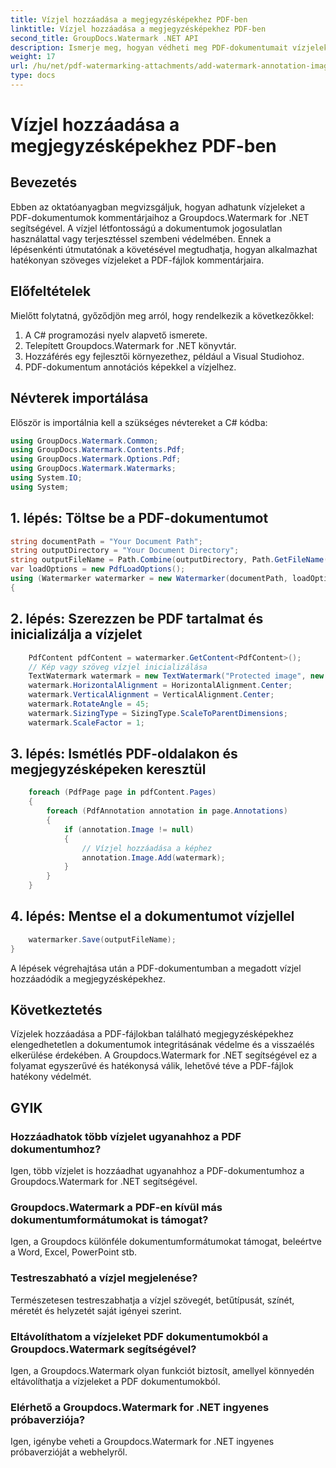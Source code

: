 ```yaml
---
title: Vízjel hozzáadása a megjegyzésképekhez PDF-ben
linktitle: Vízjel hozzáadása a megjegyzésképekhez PDF-ben
second_title: GroupDocs.Watermark .NET API
description: Ismerje meg, hogyan védheti meg PDF-dokumentumait vízjelek hozzáadásával a megjegyzésképekhez a Groupdocs.Watermark for .NET segítségével.
weight: 17
url: /hu/net/pdf-watermarking-attachments/add-watermark-annotation-images-pdf/
type: docs
---
```

# Vízjel hozzáadása a megjegyzésképekhez PDF-ben

## Bevezetés
Ebben az oktatóanyagban megvizsgáljuk, hogyan adhatunk vízjeleket a PDF-dokumentumok kommentárjaihoz a Groupdocs.Watermark for .NET segítségével. A vízjel létfontosságú a dokumentumok jogosulatlan használattal vagy terjesztéssel szembeni védelmében. Ennek a lépésenkénti útmutatónak a követésével megtudhatja, hogyan alkalmazhat hatékonyan szöveges vízjeleket a PDF-fájlok kommentárjaira.
## Előfeltételek
Mielőtt folytatná, győződjön meg arról, hogy rendelkezik a következőkkel:
1. A C# programozási nyelv alapvető ismerete.
2. Telepített Groupdocs.Watermark for .NET könyvtár.
3. Hozzáférés egy fejlesztői környezethez, például a Visual Studiohoz.
4. PDF-dokumentum annotációs képekkel a vízjelhez.

## Névterek importálása
Először is importálnia kell a szükséges névtereket a C# kódba:
```csharp
using GroupDocs.Watermark.Common;
using GroupDocs.Watermark.Contents.Pdf;
using GroupDocs.Watermark.Options.Pdf;
using GroupDocs.Watermark.Watermarks;
using System.IO;
using System;
```
## 1. lépés: Töltse be a PDF-dokumentumot
```csharp
string documentPath = "Your Document Path";
string outputDirectory = "Your Document Directory";
string outputFileName = Path.Combine(outputDirectory, Path.GetFileName(documentPath));
var loadOptions = new PdfLoadOptions();
using (Watermarker watermarker = new Watermarker(documentPath, loadOptions))
{
```
## 2. lépés: Szerezzen be PDF tartalmat és inicializálja a vízjelet
```csharp
    PdfContent pdfContent = watermarker.GetContent<PdfContent>();
    // Kép vagy szöveg vízjel inicializálása
    TextWatermark watermark = new TextWatermark("Protected image", new Font("Arial", 8));
    watermark.HorizontalAlignment = HorizontalAlignment.Center;
    watermark.VerticalAlignment = VerticalAlignment.Center;
    watermark.RotateAngle = 45;
    watermark.SizingType = SizingType.ScaleToParentDimensions;
    watermark.ScaleFactor = 1;
```
## 3. lépés: Ismétlés PDF-oldalakon és megjegyzésképeken keresztül
```csharp
    foreach (PdfPage page in pdfContent.Pages)
    {
        foreach (PdfAnnotation annotation in page.Annotations)
        {
            if (annotation.Image != null)
            {
                // Vízjel hozzáadása a képhez
                annotation.Image.Add(watermark);
            }
        }
    }
```
## 4. lépés: Mentse el a dokumentumot vízjellel
```csharp
    watermarker.Save(outputFileName);
}
```
A lépések végrehajtása után a PDF-dokumentumban a megadott vízjel hozzáadódik a megjegyzésképekhez.

## Következtetés
Vízjelek hozzáadása a PDF-fájlokban található megjegyzésképekhez elengedhetetlen a dokumentumok integritásának védelme és a visszaélés elkerülése érdekében. A Groupdocs.Watermark for .NET segítségével ez a folyamat egyszerűvé és hatékonysá válik, lehetővé téve a PDF-fájlok hatékony védelmét.
## GYIK
### Hozzáadhatok több vízjelet ugyanahhoz a PDF dokumentumhoz?
Igen, több vízjelet is hozzáadhat ugyanahhoz a PDF-dokumentumhoz a Groupdocs.Watermark for .NET segítségével.
### Groupdocs.Watermark a PDF-en kívül más dokumentumformátumokat is támogat?
Igen, a Groupdocs különféle dokumentumformátumokat támogat, beleértve a Word, Excel, PowerPoint stb.
### Testreszabható a vízjel megjelenése?
Természetesen testreszabhatja a vízjel szövegét, betűtípusát, színét, méretét és helyzetét saját igényei szerint.
### Eltávolíthatom a vízjeleket PDF dokumentumokból a Groupdocs.Watermark segítségével?
Igen, a Groupdocs.Watermark olyan funkciót biztosít, amellyel könnyedén eltávolíthatja a vízjeleket a PDF dokumentumokból.
### Elérhető a Groupdocs.Watermark for .NET ingyenes próbaverziója?
Igen, igénybe veheti a Groupdocs.Watermark for .NET ingyenes próbaverzióját a webhelyről.